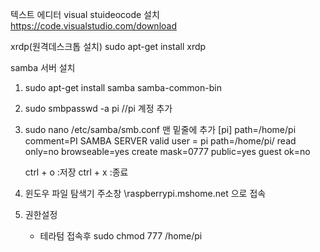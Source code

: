 텍스트 에디터 visual stuideocode 설치
https://code.visualstudio.com/download


xrdp(원격데스크톱 설치)
sudo apt-get install xrdp

samba 서버 설치
 1) sudo apt-get install samba samba-common-bin
 2) sudo smbpasswd -a pi     //pi 계정 추가
 3) sudo nano /etc/samba/smb.conf
    맨 밑줄에 추가
    [pi]
    path=/home/pi
    comment=PI SAMBA SERVER
    valid user = pi
    path=/home/pi/
    read only=no
    browseable=yes
    create mask=0777
    public=yes
    guest ok=no
    
    ctrl + o :저장
    ctrl + x :종료
    
  4) 윈도우 파일 탐색기 주소창 \\raspberrypi.mshome.net 으로 접속
  5) 권한설정
     - 테라텀 접속후
      sudo chmod 777 /home/pi
